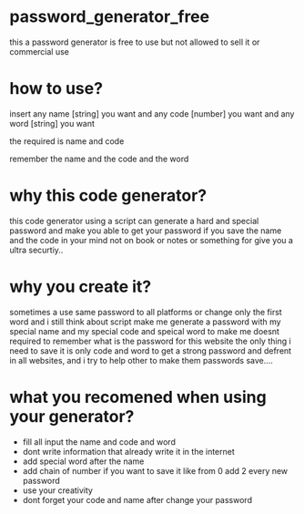 # password_generator_free
this a password generator is free to use but not allowed to sell it or commercial use

# how to use?

insert any name [string] you want and any code [number] you want and any word [string] you want

the required is name and code

remember the name and the code and the word

# why this code generator?

this code generator using a script can generate a hard and special password
and make you able to get your password if you save the name and the code in 
your mind not on book or notes or something 
for give you a ultra securtiy..

# why you create it?

sometimes a use same password to all platforms or change only the first word
and i still think about script make me generate a password
with my special name and my special code and speical word to make me 
doesnt required to remember what is the password for this website
the only thing i need to save it is only code and word to get a strong password
and defrent in all websites, and i try to help other to make them passwords save....

# what you recomened when using your generator?

- fill all input the name and code and word
- dont write information that already write it in the internet
- add special word after the name
- add chain of number if you want to save it like from 0 add 2 every new password
- use your creativity
- dont forget your code and name after change your password
